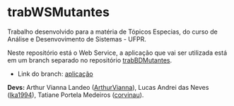 # trabWSMutantes

Trabalho desenvolvido para a matéria de Tópicos Especias, do curso de Análise e Desenvovimento de Sistemas - UFPR.

Neste repositório está o Web Service, a aplicação que vai ser utilizada está em um branch separado no repositório [trabBDMutantes](https://github.com/corvinau/trabBDMutantes).
- Link do branch: [aplicação](https://github.com/corvinau/trabBDMutantes/tree/Trabalho2)

**Devs:** Arthur Vianna Landeo ([ArthurVianna](https://github.com/ArthurVianna)), Lucas Andrei das Neves ([lka1994](https://github.com/lka1994)), Tatiane Portela Medeiros ([corvinau](https://github.com/corvinau)).
